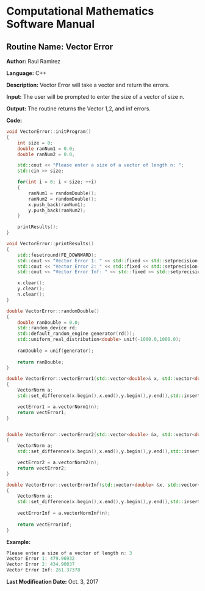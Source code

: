 # Computational Mathematics Software Manual

## **Routine Name:** Vector Error

**Author:** Raul Ramirez

**Language:** C++

**Description:** Vector Error will take a vector and return the errors.

**Input:**  The user will be prompted to enter the size of a vector of size n.

**Output:** The routine returns the Vector 1,2, and inf errors. 

**Code:**
```C++
void VectorError::initProgram()
{
	int size = 0;
	double ranNum1 = 0.0;
	double ranNum2 = 0.0;

	std::cout << "Please enter a size of a vector of length n: ";
	std::cin >> size;

	for(int i = 0; i < size; ++i)
	{
		ranNum1 = randomDouble();
		ranNum2 = randomDouble();
		x.push_back(ranNum1);
		y.push_back(ranNum2);
	}

	printResults();
}

void VectorError::printResults()
{
	std::fesetround(FE_DOWNWARD);
	std::cout << "Vector Error 1: " << std::fixed << std::setprecision(5) << vectorError1(x,y) << std::endl;
	std::cout << "Vector Error 2: " << std::fixed << std::setprecision(5) << vectorError2(x,y) << std::endl;
	std::cout << "Vector Error Inf: " << std::fixed << std::setprecision(5) << vectorErrorInf(x,y) << std::endl;

	x.clear();
	y.clear();
	n.clear();
}

double VectorError::randomDouble()
{
	double ranDouble = 0.0;
	std::random_device rd;
	std::default_random_engine generator(rd());
	std::uniform_real_distribution<double> unif(-1000.0,1000.0);
	
	ranDouble = unif(generator);
	
	return ranDouble;	
}

double VectorError::vectorError1(std::vector<double>& x, std::vector<double> &y)
{
	VectorNorm a;
	std::set_difference(x.begin(),x.end(),y.begin(),y.end(),std::inserter(n,n.begin()));

	vectError1 = a.vectorNorm1(n);	
	return vectError1;
}


double VectorError::vectorError2(std::vector<double> &x, std::vector<double> &y)
{
	VectorNorm a;
	std::set_difference(x.begin(),x.end(),y.begin(),y.end(),std::inserter(n,n.begin()));

	vectError2 = a.vectorNorm2(n);	
	return vectError2;
}

double VectorError::vectorErrorInf(std::vector<double> &x, std::vector<double> &y)
{
	VectorNorm a;
	std::set_difference(x.begin(),x.end(),y.begin(),y.end(),std::inserter(n,n.begin()));
	
	vectErrorInf = a.vectorNormInf(n);
	
	return vectErrorInf;
}
```

**Example:**
```C++
Please enter a size of a vector of length n: 3
Vector Error 1: 479.96932
Vector Error 2: 434.90037
Vector Error Inf: 261.37378
```

**Last Modification Date:** Oct. 3, 2017
